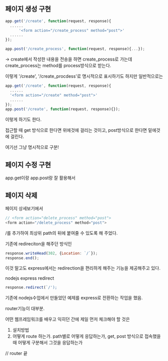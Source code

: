 ## 페이지 생성 구현
```js
app.get('/create', function(request, response){
  ......
      '<form action="/create_process" method="post">'
  ......
});

app.post('/create_process', function(request, response){...});
```
-> create에서 작성한 내용을 전송을 하면 create_process로 가는데 create_process는 method를 process방식으로 받는다.

이렇게 '/create', '/create_procdess'로 명시적으로 표시하기도 하지만 일반적으로는

```js
app.get('/create', function(request, response){
  ......
  '<form action="/create" method="post">'
  ......
});
app.post('/create', function(request, response){});
```
이렇게 하기도 한다.

접근할 때 get 방식으로 한다면 위에것에 걸리는 것이고, post방식으로 한다면 밑에것에 걸린다.

여기선 그냥 명시적으로 구분!

## 페이지 수정 구현

app.get이랑 app.post랑 잘 활용해서 


## 페이지 삭제
페이지 상세보기에서 
```js
// <form action="delete_process" method="post">
<form action="/delete_process" method="post">
```
/를 추가하여 최상위 path의 뒤에 붙여줄 수 있도록 해 주었다.

기존에 redireciton을 해주던 방식인 
```js
response.writeHead(302, {Location: `/`});
response.end();
```
이것 말고도 express에서는 redirection을 편리하게 해주는 기능을 제공해주고 있다.

nodejs express redirect

```js
response.redirect(`/');
```

기존에 nodejs수업에서 만들었던 예제를 express로 전환하는 작업을 했음.

router기능이 대부분.

어떤 웹프레임워크를 배우고 익히던 간에 제일 먼저 체크해야 할 것은 
1. 설치방법
2. 어떻게 route 하는가.
path별로 어떻게 응답하는가, get, post 방식으로 접속했을 때 어떻게 구분해서 그것을 응답하는가

// router 끝
